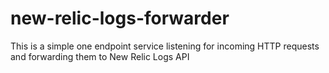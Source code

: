 # new-relic-logs-forwarder
This is a simple one endpoint service listening for incoming HTTP requests and forwarding them to New Relic Logs API
